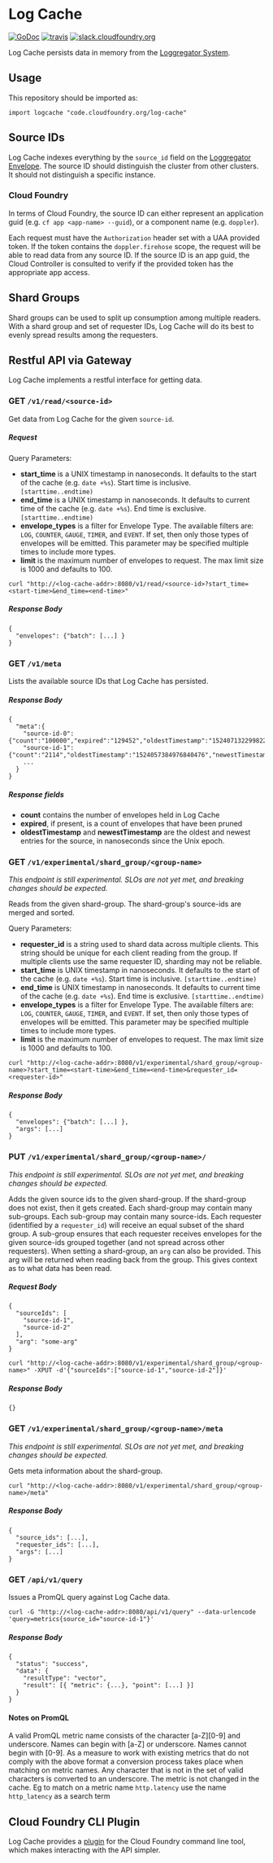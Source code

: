 Log Cache
=========
[![GoDoc][go-doc-badge]][go-doc] [![travis][travis-badge]][travis] [![slack.cloudfoundry.org][slack-badge]][log-cache-slack]


Log Cache persists data in memory from the [Loggregator System][loggregator].

## Usage

This repository should be imported as:

`import logcache "code.cloudfoundry.org/log-cache"`

## Source IDs

Log Cache indexes everything by the `source_id` field on the [Loggregator Envelope][loggregator_v2].
The source ID should distinguish the cluster from other clusters. It should not distinguish a specific instance.

### Cloud Foundry

In terms of Cloud Foundry, the source ID can either represent an application
guid (e.g. `cf app <app-name> --guid`), or a component name (e.g. `doppler`).

Each request must have the `Authorization` header set with a UAA provided token.
If the token contains the `doppler.firehose` scope, the request will be able
to read data from any source ID.
If the source ID is an app guid, the Cloud Controller is consulted to verify
if the provided token has the appropriate app access.

## Shard Groups

Shard groups can be used to split up consumption among multiple readers. With
a shard group and set of requester IDs, Log Cache will do its best to evenly
spread results among the requesters.

## Restful API via Gateway

Log Cache implements a restful interface for getting data.

### **GET** `/v1/read/<source-id>`

Get data from Log Cache for the given `source-id`.

##### Request

Query Parameters:

- **start_time** is a UNIX timestamp in nanoseconds. It defaults to the start of the
  cache (e.g. `date +%s`). Start time is inclusive. `[starttime..endtime)`
- **end_time** is a UNIX timestamp in nanoseconds. It defaults to current time of the
  cache (e.g. `date +%s`). End time is exclusive. `[starttime..endtime)`
- **envelope_types** is a filter for Envelope Type. The available filters are:
  `LOG`, `COUNTER`, `GAUGE`, `TIMER`, and `EVENT`. If set, then only those
  types of envelopes will be emitted. This parameter may be specified multiple times
  to include more types.
- **limit** is the maximum number of envelopes to request. The max limit size
  is 1000 and defaults to 100.

```
curl "http://<log-cache-addr>:8080/v1/read/<source-id>?start_time=<start-time>&end_time=<end-time>"
```

##### Response Body
```
{
  "envelopes": {"batch": [...] }
}
```

### **GET** `/v1/meta`

Lists the available source IDs that Log Cache has persisted.

##### Response Body
```
{
  "meta":{
    "source-id-0":{"count":"100000","expired":"129452","oldestTimestamp":"1524071322998223702","newestTimestamp":"1524081739994226961"},
    "source-id-1":{"count":"2114","oldestTimestamp":"1524057384976840476","newestTimestamp":"1524081729980342902"},
    ...
  }
}
```
##### Response fields
 - **count** contains the number of envelopes held in Log Cache
 - **expired**, if present, is a count of envelopes that have been pruned
 - **oldestTimestamp** and **newestTimestamp** are the oldest and newest
   entries for the source, in nanoseconds since the Unix epoch.

### **GET** `/v1/experimental/shard_group/<group-name>`

*This endpoint is still experimental. SLOs are not yet met, and breaking changes should be expected.*

Reads from the given shard-group. The shard-group's source-ids are merged and sorted.

Query Parameters:

- **requester_id** is a string used to shard data across multiple clients. This
  string should be unique for each client reading from the group. If multiple
  clients use the same requester ID, sharding may not be reliable.
- **start_time** is UNIX timestamp in nanoseconds. It defaults to the start of the
  cache (e.g. `date +%s`). Start time is inclusive. `[starttime..endtime)`
- **end_time** is UNIX timestamp in nanoseconds. It defaults to current time of the
  cache (e.g. `date +%s`). End time is exclusive. `[starttime..endtime)`
- **envelope_types** is a filter for Envelope Type. The available filters are:
  `LOG`, `COUNTER`, `GAUGE`, `TIMER`, and `EVENT`. If set, then only those
  types of envelopes will be emitted. This parameter may be specified multiple times
  to include more types.
- **limit** is the maximum number of envelopes to request. The max limit size
  is 1000 and defaults to 100.

```
curl "http://<log-cache-addr>:8080/v1/experimental/shard_group/<group-name>?start_time=<start-time>&end_time=<end-time>&requester_id=<requester-id>"
```

##### Response Body
```
{
  "envelopes": {"batch": [...] },
  "args": [...]
}
```

### **PUT** `/v1/experimental/shard_group/<group-name>/`

*This endpoint is still experimental. SLOs are not yet met, and breaking changes should be expected.*

Adds the given source ids to the given shard-group. If the shard-group does
not exist, then it gets created. Each shard-group may contain many sub-groups.
Each sub-group may contain many source-ids. Each requester (identified by a
`requester_id`) will receive an equal subset of the shard group. A sub-group
ensures that each requester receives envelopes for the given source-ids
grouped together (and not spread across other requesters). When setting a
shard-group, an `arg` can also be provided. This arg will be returned when
reading back from the group. This gives context as to what data has been
read.

##### Request Body

```
{
  "sourceIds": [
    "source-id-1",
    "source-id-2"
  ],
  "arg": "some-arg"
}
```

```
curl "http://<log-cache-addr>:8080/v1/experimental/shard_group/<group-name>" -XPUT -d'{"sourceIds":["source-id-1","source-id-2"]}'
```

##### Response Body
```
{}
```

### **GET** `/v1/experimental/shard_group/<group-name>/meta`

*This endpoint is still experimental. SLOs are not yet met, and breaking changes should be expected.*

Gets meta information about the shard-group.

```
curl "http://<log-cache-addr>:8080/v1/experimental/shard_group/<group-name>/meta"
```

##### Response Body
```
{
  "source_ids": [...],
  "requester_ids": [...],
  "args": [...]
}
```

### **GET** `/api/v1/query`

Issues a PromQL query against Log Cache data.

```
curl -G "http://<log-cache-addr>:8080/api/v1/query" --data-urlencode 'query=metrics{source_id="source-id-1"}'
```

##### Response Body
```
{
  "status": "success",
  "data": {
    "resultType": "vector",
    "result": [{ "metric": {...}, "point": [...] }]
  }
}
```
#### Notes on PromQL
A valid PromQL metric name consists of the character [a-Z][0-9] and underscore. Names can begin with [a-Z] or underscore. Names cannot begin with [0-9].
As a measure to work with existing metrics that do not comply with the above format a conversion process takes place when matching on metric names.
Any character that is not in the set of valid characters is converted to an underscore.
The metric is not changed in the cache.
Eg to match on a metric name ``http.latency`` use the name ``http_latency`` as a search term

## Cloud Foundry CLI Plugin

Log Cache provides a [plugin][log-cache-cli] for the Cloud Foundry command
line tool, which makes interacting with the API simpler.

[slack-badge]:              https://slack.cloudfoundry.org/badge.svg
[log-cache-slack]:          https://cloudfoundry.slack.com/archives/log-cache
[log-cache]:                https://code.cloudfoundry.org/log-cache
[go-doc-badge]:             https://godoc.org/code.cloudfoundry.org/log-cache?status.svg
[go-doc]:                   https://godoc.org/code.cloudfoundry.org/log-cache
[travis-badge]:             https://travis-ci.org/cloudfoundry/log-cache.svg?branch=master
[travis]:                   https://travis-ci.org/cloudfoundry/log-cache?branch=master
[loggregator]:              https://github.com/cloudfoundry/loggregator
[loggregator_v2]:           https://github.com/cloudfoundry/loggregator-api/blob/master/v2/envelope.proto
[log-cache-cli]:            https://code.cloudfoundry.org/log-cache-cli
